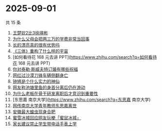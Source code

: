 # 2025-09-01

共 15 条

<!-- BEGIN -->
<!-- 最后更新时间 Mon Sep 01 2025 21:22:30 GMT+0800 (China Standard Time) -->

1. [王楚钦2比3徐瑛彬](https://www.zhihu.com/search?q=王楚钦2比3徐瑛彬)
1. [为什么父母会把两三万的学费非常当回事](https://www.zhihu.com/search?q=为什么父母会把两三万的学费非常当回事)
1. [长的漂亮真的很有优势吗](https://www.zhihu.com/search?q=长的漂亮真的很有优势吗)
1. [《三体》重构了什么样的宇宙](https://www.zhihu.com/search?q=《三体》重构了什么样的宇宙)
1. [如何看待花 168 元去讲 PPT](https://www.zhihu.com/search?q=如何看待花 168
   元去讲 PPT)
1. [你对泰勒·斯威夫特订婚有哪些祝福](https://www.zhihu.com/search?q=你对泰勒·斯威夫特订婚有哪些祝福)
1. [网红过沙漠刀锋车辆侧翻身亡](https://www.zhihu.com/search?q=网红过沙漠刀锋车辆侧翻身亡)
1. [钟馗是个什么实力的神仙](https://www.zhihu.com/search?q=钟馗是个什么实力的神仙)
1. [网友称池塘里鱼的身首分离后仍在游动](https://www.zhihu.com/search?q=网友称池塘里鱼的身首分离后仍在游动)
1. [为什么老板在骨干研发离职后才意识到重要性](https://www.zhihu.com/search?q=为什么老板在骨干研发离职后才意识到重要性)
1. [东思嘉 南京大学](https://www.zhihu.com/search?q=东思嘉 南京大学)
1. [网传南京大学青年教师东思嘉离世](https://www.zhihu.com/search?q=网传南京大学青年教师东思嘉离世)
1. [安徽最大蝗虫现身合肥](https://www.zhihu.com/search?q=安徽最大蝗虫现身合肥)
1. [蜜雪冰城回应网友玩梗「蜜鼠冰城」](https://www.zhihu.com/search?q=蜜雪冰城回应网友玩梗「蜜鼠冰城」)
1. [家长建议禁止学生带电话手表上学](https://www.zhihu.com/search?q=家长建议禁止学生带电话手表上学)

<!-- END -->
